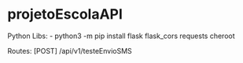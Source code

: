 # projetoEscolaAPI

Python Libs:
    - python3 -m pip install flask flask_cors requests cheroot

Routes:
    [POST] /api/v1/testeEnvioSMS